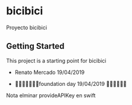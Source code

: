 # bicibici

Proyecto bicibici 

## Getting Started

This project is a starting point for bicibici 

- Renato Mercado 19/04/2019

- 🎉🎉🎉🎉🎉🎉🎉foundation day 19/04/2019 🎉🎉🎉🎉🎉🎉

Nota elminar provideAPIKey en swift